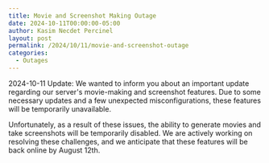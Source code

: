 ```yaml
---
title: Movie and Screenshot Making Outage
date: 2024-10-11T00:00:00-05:00
author: Kasim Necdet Percinel
layout: post
permalink: /2024/10/11/movie-and-screenshot-outage
categories:
  - Outages
---
```


2024-10-11 Update: We wanted to inform you about an important update regarding our server's movie-making and screenshot features.
Due to some necessary updates and a few unexpected misconfigurations, these features will be temporarily unavailable.

Unfortunately, as a result of these issues, the ability to generate movies and take screenshots will be temporarily disabled. 
We are actively working on resolving these challenges, and we anticipate that these features will be back online by August 12th.





